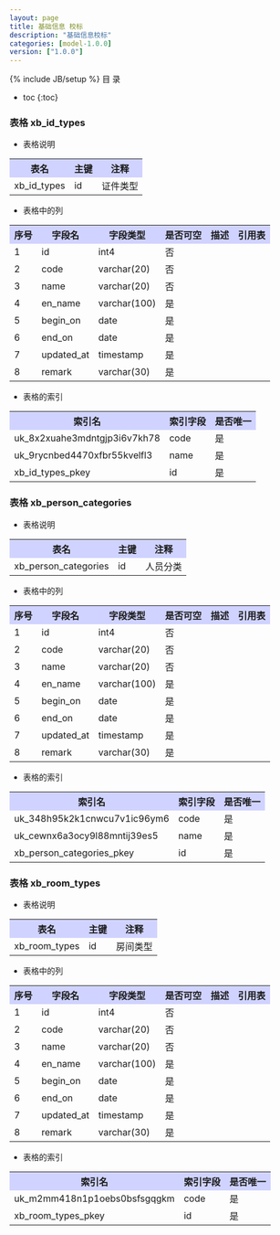 ```yaml
---
layout: page
title: 基础信息 校标
description: "基础信息校标"
categories: [model-1.0.0]
version: ["1.0.0"]
---
```

{% include JB/setup %}
 目  录

* toc
{:toc}



### 表格 xb_id_types

  * 表格说明

<table class="table table-bordered table-striped table-condensed">
<tr><th style="background-color:#D0D3FF">表名</th><th style="background-color:#D0D3FF">主键</th><th style="background-color:#D0D3FF">注释</th>  </tr>
<tr><td>xb_id_types</td><td>id</td><td>证件类型</td>  </tr>
</table>

  * 表格中的列

<table class="table table-bordered table-striped table-condensed">
<tr><th style="background-color:#D0D3FF">序号</th><th style="background-color:#D0D3FF">字段名</th><th style="background-color:#D0D3FF">字段类型</th><th style="background-color:#D0D3FF">是否可空</th><th style="background-color:#D0D3FF">描述</th><th style="background-color:#D0D3FF">引用表</th>  </tr>
<tr><td>1</td><td>id</td><td>int4</td><td>否</td><td></td><td></td>  </tr>
<tr><td>2</td><td>code</td><td>varchar(20)</td><td>否</td><td></td><td></td>  </tr>
<tr><td>3</td><td>name</td><td>varchar(20)</td><td>否</td><td></td><td></td>  </tr>
<tr><td>4</td><td>en_name</td><td>varchar(100)</td><td>是</td><td></td><td></td>  </tr>
<tr><td>5</td><td>begin_on</td><td>date</td><td>是</td><td></td><td></td>  </tr>
<tr><td>6</td><td>end_on</td><td>date</td><td>是</td><td></td><td></td>  </tr>
<tr><td>7</td><td>updated_at</td><td>timestamp</td><td>是</td><td></td><td></td>  </tr>
<tr><td>8</td><td>remark</td><td>varchar(30)</td><td>是</td><td></td><td></td>  </tr>
</table>

 
  * 表格的索引

<table class="table table-bordered table-striped table-condensed">
  <tr>
<th style="background-color:#D0D3FF">索引名</th><th style="background-color:#D0D3FF">索引字段</th><th style="background-color:#D0D3FF">是否唯一</th>  </tr>
<tr><td>uk_8x2xuahe3mdntgjp3i6v7kh78</td><td>code&nbsp;</td><td>是</td>  </tr>
<tr><td>uk_9rycnbed4470xfbr55kvelfl3</td><td>name&nbsp;</td><td>是</td>  </tr>
<tr><td>xb_id_types_pkey</td><td>id&nbsp;</td><td>是</td>  </tr>
</table>

### 表格 xb_person_categories

  * 表格说明

<table class="table table-bordered table-striped table-condensed">
<tr><th style="background-color:#D0D3FF">表名</th><th style="background-color:#D0D3FF">主键</th><th style="background-color:#D0D3FF">注释</th>  </tr>
<tr><td>xb_person_categories</td><td>id</td><td>人员分类</td>  </tr>
</table>

  * 表格中的列

<table class="table table-bordered table-striped table-condensed">
<tr><th style="background-color:#D0D3FF">序号</th><th style="background-color:#D0D3FF">字段名</th><th style="background-color:#D0D3FF">字段类型</th><th style="background-color:#D0D3FF">是否可空</th><th style="background-color:#D0D3FF">描述</th><th style="background-color:#D0D3FF">引用表</th>  </tr>
<tr><td>1</td><td>id</td><td>int4</td><td>否</td><td></td><td></td>  </tr>
<tr><td>2</td><td>code</td><td>varchar(20)</td><td>否</td><td></td><td></td>  </tr>
<tr><td>3</td><td>name</td><td>varchar(20)</td><td>否</td><td></td><td></td>  </tr>
<tr><td>4</td><td>en_name</td><td>varchar(100)</td><td>是</td><td></td><td></td>  </tr>
<tr><td>5</td><td>begin_on</td><td>date</td><td>是</td><td></td><td></td>  </tr>
<tr><td>6</td><td>end_on</td><td>date</td><td>是</td><td></td><td></td>  </tr>
<tr><td>7</td><td>updated_at</td><td>timestamp</td><td>是</td><td></td><td></td>  </tr>
<tr><td>8</td><td>remark</td><td>varchar(30)</td><td>是</td><td></td><td></td>  </tr>
</table>

 
  * 表格的索引

<table class="table table-bordered table-striped table-condensed">
  <tr>
<th style="background-color:#D0D3FF">索引名</th><th style="background-color:#D0D3FF">索引字段</th><th style="background-color:#D0D3FF">是否唯一</th>  </tr>
<tr><td>uk_348h95k2k1cnwcu7v1ic96ym6</td><td>code&nbsp;</td><td>是</td>  </tr>
<tr><td>uk_cewnx6a3ocy9l88mntij39es5</td><td>name&nbsp;</td><td>是</td>  </tr>
<tr><td>xb_person_categories_pkey</td><td>id&nbsp;</td><td>是</td>  </tr>
</table>

### 表格 xb_room_types

  * 表格说明

<table class="table table-bordered table-striped table-condensed">
<tr><th style="background-color:#D0D3FF">表名</th><th style="background-color:#D0D3FF">主键</th><th style="background-color:#D0D3FF">注释</th>  </tr>
<tr><td>xb_room_types</td><td>id</td><td>房间类型</td>  </tr>
</table>

  * 表格中的列

<table class="table table-bordered table-striped table-condensed">
<tr><th style="background-color:#D0D3FF">序号</th><th style="background-color:#D0D3FF">字段名</th><th style="background-color:#D0D3FF">字段类型</th><th style="background-color:#D0D3FF">是否可空</th><th style="background-color:#D0D3FF">描述</th><th style="background-color:#D0D3FF">引用表</th>  </tr>
<tr><td>1</td><td>id</td><td>int4</td><td>否</td><td></td><td></td>  </tr>
<tr><td>2</td><td>code</td><td>varchar(20)</td><td>否</td><td></td><td></td>  </tr>
<tr><td>3</td><td>name</td><td>varchar(20)</td><td>否</td><td></td><td></td>  </tr>
<tr><td>4</td><td>en_name</td><td>varchar(100)</td><td>是</td><td></td><td></td>  </tr>
<tr><td>5</td><td>begin_on</td><td>date</td><td>是</td><td></td><td></td>  </tr>
<tr><td>6</td><td>end_on</td><td>date</td><td>是</td><td></td><td></td>  </tr>
<tr><td>7</td><td>updated_at</td><td>timestamp</td><td>是</td><td></td><td></td>  </tr>
<tr><td>8</td><td>remark</td><td>varchar(30)</td><td>是</td><td></td><td></td>  </tr>
</table>

 
  * 表格的索引

<table class="table table-bordered table-striped table-condensed">
  <tr>
<th style="background-color:#D0D3FF">索引名</th><th style="background-color:#D0D3FF">索引字段</th><th style="background-color:#D0D3FF">是否唯一</th>  </tr>
<tr><td>uk_m2mm418n1p1oebs0bsfsgqgkm</td><td>code&nbsp;</td><td>是</td>  </tr>
<tr><td>xb_room_types_pkey</td><td>id&nbsp;</td><td>是</td>  </tr>
</table>
